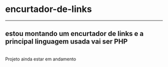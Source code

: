# encurtador-de-links

 <hr>
     <h2>estou montando um encurtador de links e a principal linguagem usada vai ser PHP </h2> <br>
     Projeto ainda estar em andamento 
        
